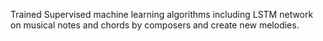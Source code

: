 

Trained Supervised machine learning algorithms including LSTM network on musical notes and chords by composers and create new melodies.
